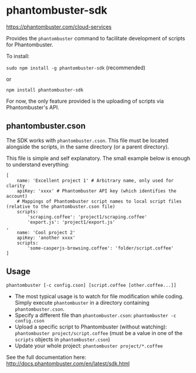 phantombuster-sdk
=================

https://phantombuster.com/cloud-services

Provides the `phantombuster` command to facilitate development of scripts for Phantombuster.

To install:

`sudo npm install -g phantombuster-sdk` (recommended)

or

`npm install phantombuster-sdk`

For now, the only feature provided is the uploading of scripts via Phantombuster's API.

phantombuster.cson
------------------

The SDK works with `phantombuster.cson`. This file must be located alongside the scripts, in the same directory (or a parent directory).

This file is simple and self explanatory. The small example below is enough to understand everything:

    [
        name: 'Excellent project 1' # Arbitrary name, only used for clarity
        apiKey: 'xxxx' # Phantombuster API key (which identifies the account)
        # Mappings of Phantombuster script names to local script files (relative to the phantombuster.cson file)
        scripts:
            'scraping.coffee': 'project1/scraping.coffee'
            'export.js': 'project1/export.js'
    ,
        name: 'Cool project 2'
        apiKey: 'another xxxx'
        scripts:
            'some-casperjs-browsing.coffee': 'folder/script.coffee'
    ]

Usage
-----

`phantombuster [-c config.cson] [script.coffee [other.coffee...]]`

* The most typical usage is to watch for file modification while coding. Simply execute `phantombuster` in a directory containing `phantombuster.cson`.
* Specify a different file than `phantombuster.cson`: `phantombuster -c config.cson`
* Upload a specific script to Phantombuster (without watching): `phantombuster project/script.coffee` (must be a value in one of the `scripts` objects in `phantombuster.cson`)
* Update your whole project: `phantombuster project/*.coffee`

See the full documentation here: http://docs.phantombuster.com/en/latest/sdk.html

